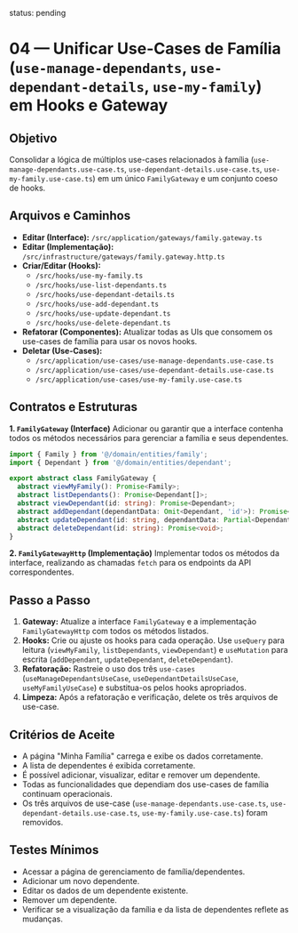 status: pending

# 04 — Unificar Use-Cases de Família (`use-manage-dependants`, `use-dependant-details`, `use-my-family`) em Hooks e Gateway

## Objetivo
Consolidar a lógica de múltiplos use-cases relacionados à família (`use-manage-dependants.use-case.ts`, `use-dependant-details.use-case.ts`, `use-my-family.use-case.ts`) em um único `FamilyGateway` e um conjunto coeso de hooks.

## Arquivos e Caminhos

- **Editar (Interface):** `/src/application/gateways/family.gateway.ts`
- **Editar (Implementação):** `/src/infrastructure/gateways/family.gateway.http.ts`
- **Criar/Editar (Hooks):**
    - `/src/hooks/use-my-family.ts`
    - `/src/hooks/use-list-dependants.ts`
    - `/src/hooks/use-dependant-details.ts`
    - `/src/hooks/use-add-dependant.ts`
    - `/src/hooks/use-update-dependant.ts`
    - `/src/hooks/use-delete-dependant.ts`
- **Refatorar (Componentes):** Atualizar todas as UIs que consomem os use-cases de família para usar os novos hooks.
- **Deletar (Use-Cases):**
    - `/src/application/use-cases/use-manage-dependants.use-case.ts`
    - `/src/application/use-cases/use-dependant-details.use-case.ts`
    - `/src/application/use-cases/use-my-family.use-case.ts`

## Contratos e Estruturas

**1. `FamilyGateway` (Interface)**
Adicionar ou garantir que a interface contenha todos os métodos necessários para gerenciar a família e seus dependentes.

```typescript
import { Family } from '@/domain/entities/family';
import { Dependant } from '@/domain/entities/dependant';

export abstract class FamilyGateway {
  abstract viewMyFamily(): Promise<Family>;
  abstract listDependants(): Promise<Dependant[]>;
  abstract viewDependant(id: string): Promise<Dependant>;
  abstract addDependant(dependantData: Omit<Dependant, 'id'>): Promise<Dependant>;
  abstract updateDependant(id: string, dependantData: Partial<Dependant>): Promise<Dependant>;
  abstract deleteDependant(id: string): Promise<void>;
}
```

**2. `FamilyGatewayHttp` (Implementação)**
Implementar todos os métodos da interface, realizando as chamadas `fetch` para os endpoints da API correspondentes.

## Passo a Passo

1.  **Gateway:** Atualize a interface `FamilyGateway` e a implementação `FamilyGatewayHttp` com todos os métodos listados.
2.  **Hooks:** Crie ou ajuste os hooks para cada operação. Use `useQuery` para leitura (`viewMyFamily`, `listDependants`, `viewDependant`) e `useMutation` para escrita (`addDependant`, `updateDependant`, `deleteDependant`).
3.  **Refatoração:** Rastreie o uso dos três `use-cases` (`useManageDependantsUseCase`, `useDependantDetailsUseCase`, `useMyFamilyUseCase`) e substitua-os pelos hooks apropriados.
4.  **Limpeza:** Após a refatoração e verificação, delete os três arquivos de use-case.

## Critérios de Aceite

- A página "Minha Família" carrega e exibe os dados corretamente.
- A lista de dependentes é exibida corretamente.
- É possível adicionar, visualizar, editar e remover um dependente.
- Todas as funcionalidades que dependiam dos use-cases de família continuam operacionais.
- Os três arquivos de use-case (`use-manage-dependants.use-case.ts`, `use-dependant-details.use-case.ts`, `use-my-family.use-case.ts`) foram removidos.

## Testes Mínimos

- Acessar a página de gerenciamento de família/dependentes.
- Adicionar um novo dependente.
- Editar os dados de um dependente existente.
- Remover um dependente.
- Verificar se a visualização da família e da lista de dependentes reflete as mudanças.
